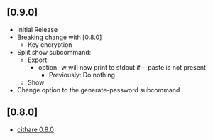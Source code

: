 ## [0.9.0]
- Initial Release
- Breaking change with [0.8.0]
    - Key encryption
- Split show subcommand:
    - Export:
        - option -w will now print to stdout if --paste is not present
            - Previously: Do nothing
    - Show
- Change option to the generate-password subcommand

## [0.8.0]
- [cithare 0.8.0](https://github.com/EruEri/cithare)